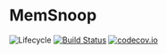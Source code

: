 # MemSnoop

![Lifecycle](https://img.shields.io/badge/lifecycle-experimental-orange.svg)<!--
![Lifecycle](https://img.shields.io/badge/lifecycle-maturing-blue.svg)
![Lifecycle](https://img.shields.io/badge/lifecycle-stable-green.svg)
![Lifecycle](https://img.shields.io/badge/lifecycle-retired-orange.svg)
![Lifecycle](https://img.shields.io/badge/lifecycle-archived-red.svg)
![Lifecycle](https://img.shields.io/badge/lifecycle-dormant-blue.svg) -->
[![Build Status](https://travis-ci.org/hildebrandmw/MemSnoop.jl.svg?branch=master)](https://travis-ci.org/hildebrandmw/MemSnoop.jl)
[![codecov.io](http://codecov.io/github/hildebrandmw/MemSnoop.jl/coverage.svg?branch=master)](http://codecov.io/github/hildebrandmw/MemSnoop.jl?branch=master)
